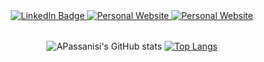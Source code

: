 <div id="header" align="center">
  <div id="badges" style="margin: 32px 0">
    <a href="https://www.linkedin.com/in/andrew-passanisi-b93ab48a/">
      <img src="https://img.shields.io/badge/-APassanisi-blue?logo=linkedin&style=for-the-badge" alt="LinkedIn Badge"/>
    </a>
    <a href="https://www.andrewpassanisi.com">
      <img src="https://img.shields.io/badge/Me%3A-AndrewPassanisi.com-orange?style=for-the-badge" alt="Personal Website"/>
    </a>
    <a href="https://www.instagram.com/andy_passanisi/">
      <img src="https://shields.io/badge/Resume-grey?logo=adobeacrobatreader&style=for-the-badge" alt="Personal Website"/>
    </a>
  </div>
  <div>
  
![APassanisi's GitHub stats](https://github-readme-stats.vercel.app/api?username=apassanisi&hide=contribs,stars&count_private=true&show_icons=true&theme=gruvbox)
[![Top Langs](https://github-readme-stats.vercel.app/api/top-langs/?username=apassanisi&theme=gruvbox&hide=html&layout=compact)](https://github.com/apassanisi/github-readme-stats)
  </div>
</div>


